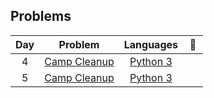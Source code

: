 
## Problems
| Day | Problem | Languages | :link: |
| :-: | - | :-: | :-: |
| 4 | [Camp Cleanup](https://github.com/dorijv/AdventOfCode/tree/main/Day_4) | [Python 3](https://github.com/dorijv/AdventOfCode/blob/main/Day_4/CampCleanup.py) | <img src="https://adventofcode.com/favicon.png" width="16"> |
| 5 | [Camp Cleanup](https://github.com/dorijv/AdventOfCode/tree/main/Day_5) | [Python 3](https://github.com/dorijv/AdventOfCode/blob/main/Day_4/CampCleanup.py) | <a href="https://adventofcode.com/2022/day/5"><img src="https://adventofcode.com/favicon.png" width="16"></a>|
